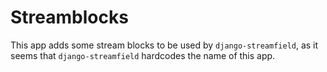 # Streamblocks

This app adds some stream blocks to be used by `django-streamfield`, as it seems that `django-streamfield` hardcodes the name of this app.
